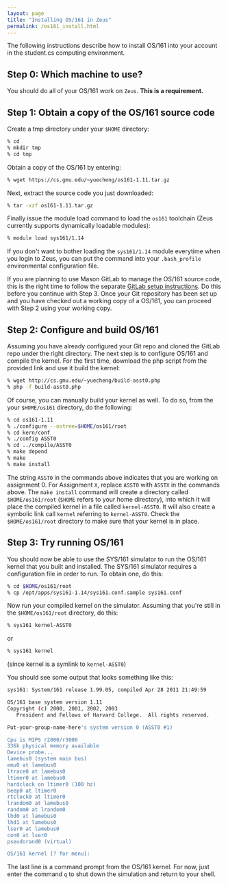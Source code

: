 ```yaml
---
layout: page
title: "Installing OS/161 in Zeus"
permalink: /os161_install.html
---
```


 The following instructions describe how to install OS/161 into your account in the student.cs computing environment. 

## Step 0: Which machine to use?

You should do all of your OS/161 work on `Zeus`. **This is a requirement.**

## Step 1: Obtain a copy of the OS/161 source code

Create a tmp directory under your `$HOME` directory: 

```bash
% cd
% mkdir tmp
% cd tmp
```

Obtain a copy of the OS/161 by entering:

```bash
% wget https://cs.gmu.edu/~yuecheng/os161-1.11.tar.gz
```

Next, extract the source code you just downloaded: 

```bash
% tar -xzf os161-1.11.tar.gz
```

Finally issue the module load command to load the `os161` toolchain
(Zeus currently supports dynamically loadable modules):

```bash
% module load sys161/1.14
```

If you don't want to bother loading the `sys161/1.14` module everytime 
when you login to Zeus, you can put the command into your `.bash_profile` 
environmental configuration file.


If you are planning to use Mason GitLab to manage the OS/161 source
code, this is the right time to follow
the separate <a href="gitlab_setup.html">GitLab setup instructions</a>.
Do this before you continue with Step 3.
Once your Git repository has been set up and you have checked
out a working copy of a OS/161, you can proceed with 
Step 2 using your working copy.

## Step 2: Configure and build OS/161

Assuming you have already configured your Git repo and cloned
the GitLab repo under the right directory.
The next step is to configure OS/161 and compile
the kernel. For the first time, download the php script from
the provided link and use it build the kernel:

```bash
% wget http://cs.gmu.edu/~yuecheng/build-asst0.php
% php -f build-asst0.php 
```


Of course, you can manually build your kernel as well. To do so, from
the your `$HOME/os161` directory, do the following:

```bash
% cd os161-1.11
% ./configure --ostree=$HOME/os161/root
% cd kern/conf
% ./config ASST0
% cd ../compile/ASST0
% make depend
% make
% make install
```

The string `ASST0` in the commands above
indicates that you 
are working on assignment 0.
For Assignment `X`,
replace `ASST0` with `ASSTX`
in the commands above.
The `make install` command will create a directory
called `$HOME/os161/root`
(`$HOME` refers to your
home directory), into which it will place the compiled
kernel in a file called `kernel-ASST0`.
It will also create a symbolic link call `kernel`
referring to `kernel-ASST0`.
Check the `$HOME/os161/root` directory
to make sure that your kernel
is in place.

## Step 3: Try running OS/161

You should now be able to use the SYS/161 simulator to run
the OS/161 kernel that you built and installed.
The SYS/161 simulator requires a configuration file in
order to run.  To obtain one, do this:

```bash
% cd $HOME/os161/root
% cp /opt/apps/sys161-1.14/sys161.conf.sample sys161.conf
```

Now run your compiled kernel on the
simulator.  Assuming that you're still in the
`$HOME/os161/root` directory,
do this:

```bash
% sys161 kernel-ASST0
```

or

```bash
% sys161 kernel
```

(since kernel is a symlink to `kernel-ASST0`)

You should see some output that looks something like this:

```bash
sys161: System/161 release 1.99.05, compiled Apr 28 2011 21:49:59

OS/161 base system version 1.11
Copyright (c) 2000, 2001, 2002, 2003
   President and Fellows of Harvard College.  All rights reserved.

Put-your-group-name-here's system version 0 (ASST0 #1)

Cpu is MIPS r2000/r3000
336k physical memory available
Device probe...
lamebus0 (system main bus)
emu0 at lamebus0
ltrace0 at lamebus0
ltimer0 at lamebus0
hardclock on ltimer0 (100 hz)
beep0 at ltimer0
rtclock0 at ltimer0
lrandom0 at lamebus0
random0 at lrandom0
lhd0 at lamebus0
lhd1 at lamebus0
lser0 at lamebus0
con0 at lser0
pseudorand0 (virtual)

OS/161 kernel [? for menu]: 
```


The last line is a command prompt from the OS/161 kernel.
For now, just enter the command `q` to shut down
the simulation and return to your shell.


